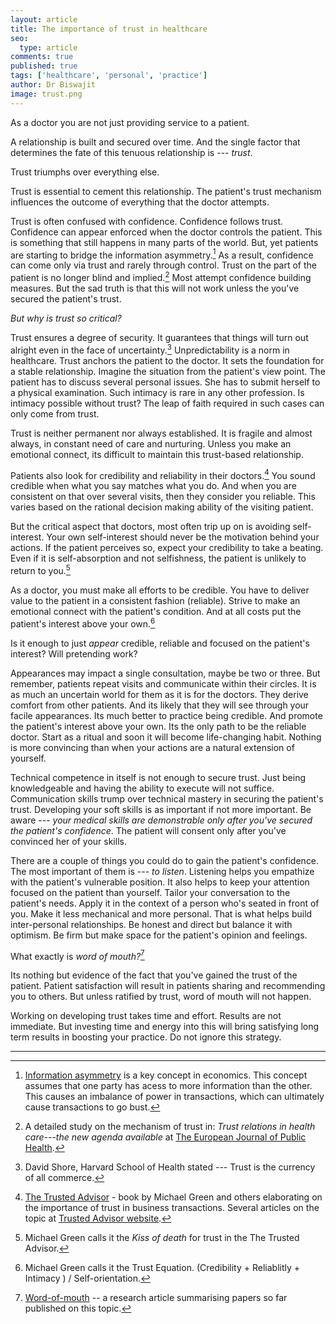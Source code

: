 ```yaml
---
layout: article
title: The importance of trust in healthcare
seo:
  type: article
comments: true
published: true
tags: ['healthcare', 'personal', 'practice']
author: Dr Biswajit
image: trust.png
---
```


As a doctor you are not just providing service to a patient.

A relationship is built and secured over time. And the single factor that determines the fate of this tenuous relationship is --- *trust*.

Trust triumphs over everything else.

Trust is essential to cement this relationship. The patient's trust mechanism influences the outcome of everything that the doctor attempts.

Trust is often confused with confidence. Confidence follows trust. Confidence can appear enforced when the doctor controls the patient. This is something that still happens in many parts of the world. But, yet patients are starting to bridge the information asymmetry.[^InfoAsymmetry] As a result, confidence can come only via trust and rarely through control. Trust on the part of the patient is no longer blind and implied.[^EurPub2006-1] Most attempt confidence building measures. But the sad truth is that this will not work unless the you've secured the patient's trust.

*But why is trust so critical?*

Trust ensures a degree of security. It guarantees that things will turn out alright even in the face of uncertainty.[^DavidShore] Unpredictability is a norm in healthcare. Trust anchors the patient to the doctor. It sets the foundation for a stable relationship. Imagine the situation from the patient's view point. The patient has to discuss several personal issues. She has to submit herself to a physical examination. Such intimacy is rare in any other profession. Is intimacy possible without trust? The leap of faith required in such cases can only come from trust.

Trust is neither permanent nor always established. It is fragile and almost always, in constant need of care and nurturing. Unless you make an emotional connect, its difficult to maintain this trust-based relationship.

Patients also look for credibility and reliability in their doctors.[^MichaelGreen1] You sound credible when what you say matches what you do. And when you are consistent on that over several visits, then they consider you reliable. This varies based on the rational decision making ability of the visiting patient.

But the critical aspect that doctors, most often trip up on is avoiding self-interest. Your own self-interest should never be the motivation behind your actions. If the patient perceives so, expect your credibility to take a beating. Even if it is self-absorption and not selfishness, the patient is unlikely to return to  you.[^MichaelGreen2]

As a doctor, you must make all efforts to be credible. You have to deliver value to the patient in a consistent fashion (reliable). Strive to make an emotional connect with the patient's condition. And at all costs put the patient's interest above your own.[^MichaelGreen3]

Is it enough to just *appear* credible, reliable and focused on the patient's interest? Will pretending work?

Appearances may impact a single consultation, maybe be two or three. But remember, patients repeat visits and communicate within their circles. It is as much an uncertain world for them as it is for the doctors. They derive comfort from other patients. And its likely that they will see through your facile appearances. Its much better to practice being credible. And promote the patient's interest above your own. Its the only path to be the reliable doctor. Start as a ritual and soon it will become life-changing habit. Nothing is more convincing than when your actions are a natural extension of yourself.

Technical competence in itself is not enough to secure trust. Just being knowledgeable and having the ability to execute will not suffice. Communication skills trump over technical mastery in securing the patient's trust. Developing your soft skills is as important if not more important. Be aware --- *your medical skills are demonstrable only after you've secured the patient's confidence*. The patient will consent only after you've convinced her of your skills.

There are a couple of things you could do to gain the patient's confidence. The most important of them is --- *to listen*. Listening helps you empathize with the patient's vulnerable position. It also helps to keep your attention focused on the patient than yourself. Tailor your conversation to the patient's needs. Apply it in the context of a person who's seated in front of you. Make it less mechanical and more personal. That is what helps build inter-personal relationships. Be honest and direct but balance it with optimism. Be firm but make space for the patient's opinion and feelings.

What exactly is *word of mouth?*[^WOM]

Its nothing but evidence of the fact that you've gained the trust of the patient. Patient satisfaction will result in patients sharing and recommending you to others. But unless ratified by trust, word of mouth will not happen.

Working on developing trust takes time and effort. Results are not immediate. But investing time and energy into this will bring satisfying long term results in boosting your practice. Do not ignore this strategy.

-----

[^EurPub2006-1]: A detailed study on the mechanism of trust in: *Trust relations in health care---the new agenda available* at [The European Journal of Public Health](http://dx.doi.org/10.1093/eurpub/ckl004).
[^DavidShore]: David Shore, Harvard School of Health stated --- Trust is the currency of all commerce.
[^MichaelGreen1]: [The Trusted Advisor](http://amzn.to/2iCNQf4) - book by Michael Green and others elaborating on the importance of trust in business transactions. Several articles on the topic at [Trusted Advisor website](http://trustedadvisor.com/).
[^MichaelGreen2]: Michael Green calls it the *Kiss of death* for trust in the The Trusted Advisor.
[^MichaelGreen3]: Michael Green calls it the Trust Equation. (Credibility + Reliablitly + Intimacy ) / Self-orientation.
[^InfoAsymmetry]: [Information asymmetry](https://en.wikipedia.org/wiki/Information_asymmetry) is a key concept in economics. This concept assumes that one party has acess to more information than the other. This causes an imbalance of power in transactions, which can ultimately cause transactions to go bust.
[^WOM]: [Word-of-mouth](http://link.springer.com/article/10.1007/s12208-016-0154-y) -- a research article summarising papers so far published on this topic.
[^EurPub2006-2]:
